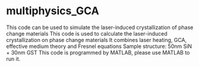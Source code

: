 # multiphysics_GCA
This code can be used to simulate the laser-induced crystallization of phase change materials
This code is used to calculate the laser-induced crystallization on phase change materials
It combines laser heating, GCA, effective medium theory and Fresnel equations
Sample structure: 50nm SiN + 30nm GST
This code is programmed by MATLAB, please use MATLAB to run it.
